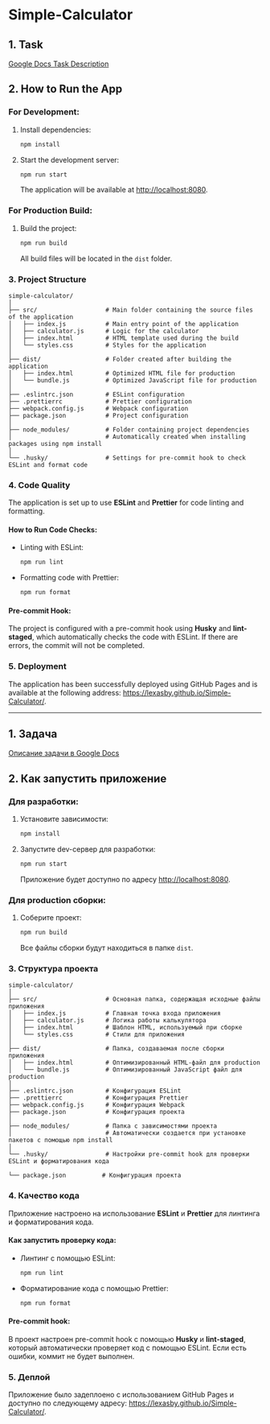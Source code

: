 # Simple-Calculator

## 1. Task

[Google Docs Task Description](https://docs.google.com/document/d/1zpXXeSae-BlcxPKgw3DhxZA92cspVailrPYoaXSYrW8/edit?tab=t.0#heading=h.5dt3hghpa22f)

## 2. How to Run the App

### For Development:

1. Install dependencies:

   ```bash
   npm install
   ```

2. Start the development server:

   ```bash
   npm run start
   ```

   The application will be available at [http://localhost:8080](http://localhost:8080).

### For Production Build:

1. Build the project:

   ```bash
   npm run build
   ```

   All build files will be located in the `dist` folder.

### 3. Project Structure

```
simple-calculator/
│
├── src/                   # Main folder containing the source files of the application
│   ├── index.js           # Main entry point of the application
│   ├── calculator.js      # Logic for the calculator
│   ├── index.html         # HTML template used during the build
│   └── styles.css         # Styles for the application
│
├── dist/                  # Folder created after building the application
│   ├── index.html         # Optimized HTML file for production
│   └── bundle.js          # Optimized JavaScript file for production
│
├── .eslintrc.json         # ESLint configuration
├── .prettierrc            # Prettier configuration
├── webpack.config.js      # Webpack configuration
├── package.json           # Project configuration
│
├── node_modules/          # Folder containing project dependencies
│                          # Automatically created when installing packages using npm install
│
└── .husky/                # Settings for pre-commit hook to check ESLint and format code

```

### 4. Code Quality

The application is set up to use **ESLint** and **Prettier** for code linting and formatting.

#### How to Run Code Checks:

- Linting with ESLint:

  ```bash
  npm run lint
  ```

- Formatting code with Prettier:

  ```bash
  npm run format
  ```

#### Pre-commit Hook:

The project is configured with a pre-commit hook using **Husky** and **lint-staged**, which automatically checks the code with ESLint. If there are errors, the commit will not be completed.

### 5. Deployment

The application has been successfully deployed using GitHub Pages and is available at the following address: https://lexasby.github.io/Simple-Calculator/.

---

## 1. Задача

[Описание задачи в Google Docs](https://docs.google.com/document/d/1zpXXeSae-BlcxPKgw3DhxZA92cspVailrPYoaXSYrW8/edit?tab=t.0#heading=h.5dt3hghpa22f)

## 2. Как запустить приложение

### Для разработки:

1. Установите зависимости:

   ```bash
   npm install
   ```

2. Запустите dev-сервер для разработки:

   ```bash
   npm run start
   ```

   Приложение будет доступно по адресу [http://localhost:8080](http://localhost:8080).

### Для production сборки:

1. Соберите проект:

   ```bash
   npm run build
   ```

   Все файлы сборки будут находиться в папке `dist`.

### 3. Структура проекта

```
simple-calculator/
│
├── src/                   # Основная папка, содержащая исходные файлы приложения
│   ├── index.js           # Главная точка входа приложения
│   ├── calculator.js      # Логика работы калькулятора
│   ├── index.html         # Шаблон HTML, используемый при сборке
│   └── styles.css         # Стили для приложения
│
├── dist/                  # Папка, создаваемая после сборки приложения
│   ├── index.html         # Оптимизированный HTML-файл для production
│   └── bundle.js          # Оптимизированный JavaScript файл для production
│
├── .eslintrc.json         # Конфигурация ESLint
├── .prettierrc            # Конфигурация Prettier
├── webpack.config.js      # Конфигурация Webpack
├── package.json           # Конфигурация проекта
│
├── node_modules/          # Папка с зависимостями проекта
│                          # Автоматически создается при установке пакетов с помощью npm install
│
└── .husky/                # Настройки pre-commit hook для проверки ESLint и форматирования кода

└── package.json          # Конфигурация проекта
```

### 4. Качество кода

Приложение настроено на использование **ESLint** и **Prettier** для линтинга и форматирования кода.

#### Как запустить проверку кода:

- Линтинг с помощью ESLint:

  ```bash
  npm run lint
  ```

- Форматирование кода с помощью Prettier:

  ```bash
  npm run format
  ```

#### Pre-commit hook:

В проект настроен pre-commit hook с помощью **Husky** и **lint-staged**, который автоматически проверяет код с помощью ESLint. Если есть ошибки, коммит не будет выполнен.

### 5. Деплой

Приложение было задеплоено с использованием GitHub Pages и доступно по следующему адресу: https://lexasby.github.io/Simple-Calculator/.
